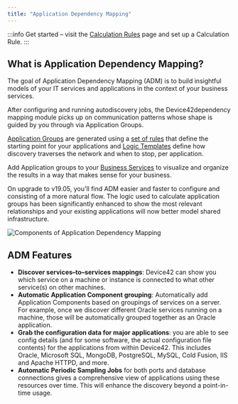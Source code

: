 ```yaml
---
title: "Application Dependency Mapping"
---
```


:::info
Get started – visit the [Calculation Rules](/apps/application-groups/calculation-rules/) page and set up a Calculation Rule.
:::

## What is Application Dependency Mapping?

The goal of Application Dependency Mapping (ADM) is to build insightful models of your IT services and applications in the context of your business services.

After configuring and running autodiscovery jobs, the Device42dependency mapping module picks up on communication patterns whose shape is guided by you through via Application Groups. 

[Application Groups](/apps/application-groups) are generated using a [set of rules](/apps/application-groups/calculation-rules) that define the starting point for your applications and [Logic Templates](apps/application-groups#calculation-logic-templates) define how discovery traverses the network and when to stop, per application.

Add Application groups to your [Business Services](/apps/business-services) to visualize and organize the results in a way that makes sense for your business. 

On upgrade to v19.05, you'll find ADM easier and faster to configure and consisting of a more natural flow. The logic used to calculate application groups has been significantly enhanced to show the most relevant relationships and your existing applications will now better model shared infrastructure. 

![Components of Application Dependency Mapping](/assets/images/application-dependency-mapping/ADM-v19.05-2.png)

## ADM Features

- **Discover services–to–services mappings**: Device42 can show you which service on a machine or instance is connected to what other service(s) on other machines.
- **Automatic Application Component grouping**: Automatically add Application Components based on groupings of services on a server. For example, once we discover different Oracle services running on a machine, those will be automatically grouped together as an Oracle application.
- **Grab the configuration data for major applications**: you are able to see config details (and for some software, the actual configuration file contents) for the applications from within Device42. This includes Oracle, Microsoft SQL, MongoDB, PostgreSQL, MySQL, Cold Fusion, IIS and Apache HTTPD, and more.
- **Automatic Periodic Sampling Jobs** for both ports and database connections gives a comprehensive view of applications using these resources over time.  This will enhance the discovery beyond a point-in-time usage.
